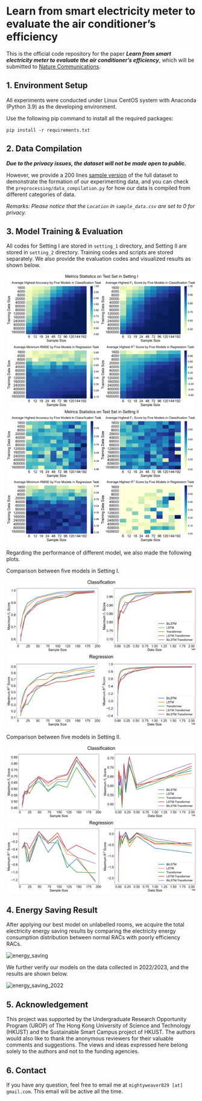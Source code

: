 # Learn from smart electricity meter to evaluate the air conditioner’s efficiency

This is the official code repository for the paper ***Learn from smart electricity meter to evaluate the air
conditioner’s efficiency***, which will be submitted to [Nature Communications](https://www.nature.com/ncomms/).

## 1. Environment Setup

All experiments were conducted under Linux CentOS system with Anaconda (Python 3.9) as the developing environment.

Use the following pip command to install all the required packages:

```commandline
pip install -r requirements.txt
```

## 2. Data Compilation

***Due to the privacy issues, the dataset will not be made open to public.***

However, we provide a 200
lines [sample version](https://github.com/MighTy-Weaver/SMD4RAC_Detection/blob/main/sample_data.csv) of the
full dataset to demonstrate the formation of our experimenting data, and you can check
the `preprocessing/data_compilation.py` for how our data is compiled from different categories of data.

*Remarks: Please notice that the `Location` in `sample_data.csv` are set to 0 for privacy.*

## 3. Model Training & Evaluation

All codes for Setting I are stored in `setting_1` directory, and Setting II are stored
in `setting_2` directory. Training codes and scripts are stored separately. We also provide the evaluation
codes and visualized results as shown below.

![setting1](./demo/SettingI_all.jpg)
![setting2](./demo/SettingII_all.jpg)

Regarding the performance of different model, we also made the following plots.

Comparison between five models in Setting I.

![setting1_model_cla](./demo/SettingI_model_classification.jpg)
![setting1_model_reg](./demo/SettingI_model_regression.jpg)

Comparison between five models in Setting II.

![setting2_model_cla](./demo/SettingII_model_classification.jpg)
![setting2_model_reg](./demo/SettingII_model_regression.jpg)

## 4. Energy Saving Result

After applying our best model on unlabelled rooms, we acquire the total electricity energy saving results by comparing
the electricity energy consumption distribution between normal RACs with poorly efficiency RACs.

![energy_saving](./preprocessing/TOTAL_comparison.png)

We further verify our models on the data collected in 2022/2023, and the results are shown below.

![energy_saving_2022](./2022_2023_verification/TOTAL_comparison.png)

## 5. Acknowledgement

This project was supported by the Undergraduate Research Opportunity Program (UROP) of The Hong Kong University of
Science and Technology (HKUST) and the Sustainable Smart Campus project of HKUST. The authors would also like to thank
the anonymous reviewers for their valuable comments and suggestions. The views and ideas expressed here belong solely to
the authors and not to the funding agencies.

## 6. Contact

If you have any question, feel free to email me at `mightyweaver829 [at] gmail.com`. This email will be active all the time. 